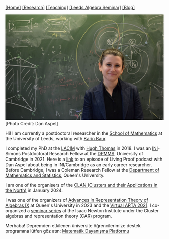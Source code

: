 [[Home]](https://emine-yildirim.github.io/) 
[[Research]](https://emine-yildirim.github.io/Research.html) 
[[Teaching]](https://emine-yildirim.github.io/teaching.html)
[[Leeds Algebra Seminar]](https://emine-yildirim.github.io/Leeds_Seminars_2023-24.html)
[[Blog]](http://yildirimemine.tumblr.com/)


![](Pictures/head-emine.jpeg)[Photo Credit: Dan Aspel]

Hi! I am currently a postdoctoral researcher in the [School of Mathematics](https://eps.leeds.ac.uk/maths) at the University of Leeds, working with [Karin Baur](https://www1.maths.leeds.ac.uk/~pmtkb/).

I completed my PhD at the [LACIM](http://lacim.uqam.ca/) with [Hugh Thomas](https://lacim.uqam.ca/membres-reguliers/) in 2018. I was an [INI](https://www.newton.ac.uk)-Simons Postdoctoral Research Fellow at the [DPMMS](https://www.dpmms.cam.ac.uk/), University of Cambridge in 2021. Here is a [link](https://www.newton.ac.uk/media/podcasts/post/meet-the-simons-postdoctoral-fellows-mini-series-1-dr-emine-yildirim/) to an episode of Living Proof podcast with Dan Aspel about being in INI/Cambridge as an early career researcher. Before Cambridge, I was a Coleman Research Fellow at the [Department of Mathematics and Statistics](https://www.queensu.ca/mathstat/), Queen's University. 

I am one of the organisers of the [CLAN (Clusters and their Applications in the North)](https://clan-clusterstructures.github.io) in January 2024.

I was one of the organizers of [Advances in Representation Theory of Algebras IX](https://sites.google.com/view/arta9/home) at Queen's University in 2023 and the [Virtual ARTA 2021](https://sites.google.com/view/arta2021/). I co-organized a [seminar series](https://www.newton.ac.uk/event/car/) at the Isaac Newton Institute under the Cluster algebras and representation theory (CAR) program.

Merhaba! Depremden etkilenen üniversite öğrencilerimize destek programına lütfen göz atın: [Matematik Dayanışma Platformu](https://sites.google.com/view/matematikdayanisma)
